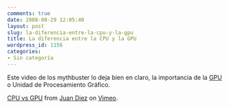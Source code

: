 ```yaml
---
comments: true
date: 2008-08-29 12:05:40
layout: post
slug: la-diferencia-entre-la-cpu-y-la-gpu
title: La diferencia entre la CPU y la GPU
wordpress_id: 1156
categories:
- Sin categoría
---
```


Este video de los mythbuster lo deja bien en claro, la importancia de la [GPU](http://es.wikipedia.org/wiki/Graphics_Processing_Unit) o Unidad de Procesamiento Gráfico.



[CPU vs GPU](http://vimeo.com/1616258) from [Juan Diez](http://vimeo.com/user483962) on [Vimeo](http://vimeo.com).
